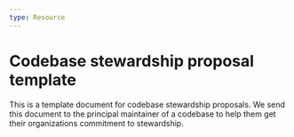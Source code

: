 ```yaml
---
type: Resource
---
```


# Codebase stewardship proposal template

This is a template document for codebase stewardship proposals. We send this document to the principal maintainer of a codebase to help them get their organizations commitment to stewardship. 
